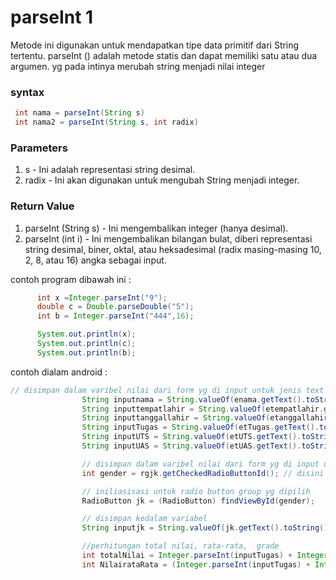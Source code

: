 # parseInt 1

Metode ini digunakan untuk mendapatkan tipe data primitif dari String tertentu. parseInt () adalah metode statis dan dapat memiliki satu atau dua argumen. yg pada intinya merubah string menjadi nilai integer

### syntax
```java
 int nama = parseInt(String s)
 int nama2 = parseInt(String s, int radix)
```
### Parameters

1. s - Ini adalah representasi string desimal.
1. radix - Ini akan digunakan untuk mengubah String menjadi integer.

### Return Value
1. parseInt (String s) - Ini mengembalikan integer (hanya desimal).
1. parseInt (int i) - Ini mengembalikan bilangan bulat, diberi representasi string desimal, biner, oktal, atau heksadesimal (radix masing-masing 10, 2, 8, atau 16) angka sebagai input.


contoh program dibawah ini :
```java
      int x =Integer.parseInt("9");
      double c = Double.parseDouble("5");
      int b = Integer.parseInt("444",16);

      System.out.println(x);
      System.out.println(c);
      System.out.println(b);
```

contoh dialam android :
```java
// disimpan dalam varibel nilai dari form yg di input untuk jenis text field
                String inputnama = String.valueOf(enama.getText().toString());
                String inputtempatlahir = String.valueOf(etempatlahir.getText().toString());
                String inputtanggallahir = String.valueOf(etanggallahir.getText().toString());
                String inputTugas = String.valueOf(etTugas.getText().toString());
                String inputUTS = String.valueOf(etUTS.getText().toString());
                String inputUAS = String.valueOf(etUAS.getText().toString());

                // disimpan dalam varibel nilai dari form yg di input untuk jenis radio button
                int gender = rgjk.getCheckedRadioButtonId(); // disini data akan ditangkap nilai integer contoh 1,2,...

                // iniliasisasi untuk radio button group yg dipilih
                RadioButton jk = (RadioButton) findViewById(gender);

                // disimpan kedalam variabel
                String inputjk = String.valueOf(jk.getText().toString());

                //perhitungan total nilai, rata-rata,  grade
                int totalNilai = Integer.parseInt(inputTugas) + Integer.parseInt(inputUTS) + Integer.parseInt(inputUAS) ;
                int NilairataRata = (Integer.parseInt(inputTugas) + Integer.parseInt(inputUTS) + Integer.parseInt(inputUAS))/3 ;
```
